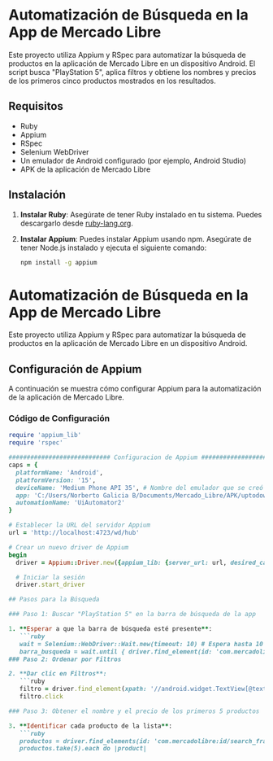 # Automatización de Búsqueda en la App de Mercado Libre

Este proyecto utiliza Appium y RSpec para automatizar la búsqueda de productos en la aplicación de Mercado Libre en un dispositivo Android. El script busca "PlayStation 5", aplica filtros y obtiene los nombres y precios de los primeros cinco productos mostrados en los resultados.

## Requisitos

- Ruby
- Appium
- RSpec
- Selenium WebDriver
- Un emulador de Android configurado (por ejemplo, Android Studio)
- APK de la aplicación de Mercado Libre

## Instalación

1. **Instalar Ruby**: Asegúrate de tener Ruby instalado en tu sistema. Puedes descargarlo desde [ruby-lang.org](https://www.ruby-lang.org/en/downloads/).

2. **Instalar Appium**: Puedes instalar Appium usando npm. Asegúrate de tener Node.js instalado y ejecuta el siguiente comando:

   ```bash
   npm install -g appium

# Automatización de Búsqueda en la App de Mercado Libre

Este proyecto utiliza Appium y RSpec para automatizar la búsqueda de productos en la aplicación de Mercado Libre en un dispositivo Android.

## Configuración de Appium

A continuación se muestra cómo configurar Appium para la automatización de la aplicación de Mercado Libre.

### Código de Configuración

```ruby
require 'appium_lib'
require 'rspec'

############################ Configuracion de Appium ############################# 
caps = {
  platformName: 'Android',
  platformVersion: '15',
  deviceName: 'Medium Phone API 35', # Nombre del emulador que se creó en Android Studio
  app: 'C:/Users/Norberto Galicia B/Documents/Mercado_Libre/APK/uptodown-com.mercadolibre.apk', # La ruta del APK que se ejecutará 
  automationName: 'UiAutomator2'
}

# Establecer la URL del servidor Appium
url = 'http://localhost:4723/wd/hub'

# Crear un nuevo driver de Appium
begin
  driver = Appium::Driver.new({appium_lib: {server_url: url, desired_capabilities: caps}}, true)

  # Iniciar la sesión
  driver.start_driver

## Pasos para la Búsqueda

### Paso 1: Buscar "PlayStation 5" en la barra de búsqueda de la app

1. **Esperar a que la barra de búsqueda esté presente**:
   ```ruby
   wait = Selenium::WebDriver::Wait.new(timeout: 10) # Espera hasta 10 segundos
   barra_busqueda = wait.until { driver.find_element(id: 'com.mercadolibre:id/ui_components_toolbar_title_toolbar') }
### Paso 2: Ordenar por Filtros

2. **Dar clic en Filtros**:
   ```ruby
   filtro = driver.find_element(xpath: '//android.widget.TextView[@text="Filtros (3)"]')
   filtro.click

### Paso 3: Obtener el nombre y el precio de los primeros 5 productos

3. **Identificar cada producto de la lista**:
   ```ruby
   productos = driver.find_elements(id: 'com.mercadolibre:id/search_fragment_container')
   productos.take(5).each do |product|
